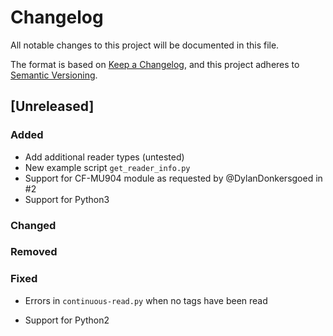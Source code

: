 # Changelog
All notable changes to this project will be documented in this file.

The format is based on [Keep a Changelog](https://keepachangelog.com/en/1.0.0/),
and this project adheres to [Semantic Versioning](https://semver.org/spec/v2.0.0.html).

## [Unreleased]

### Added

- Add additional reader types (untested)
- New example script `get_reader_info.py`
- Support for CF-MU904 module as requested by @DylanDonkersgoed in #2
- Support for Python3

### Changed

### Removed

### Fixed

- Errors in `continuous-read.py` when no tags have been read

- Support for Python2
